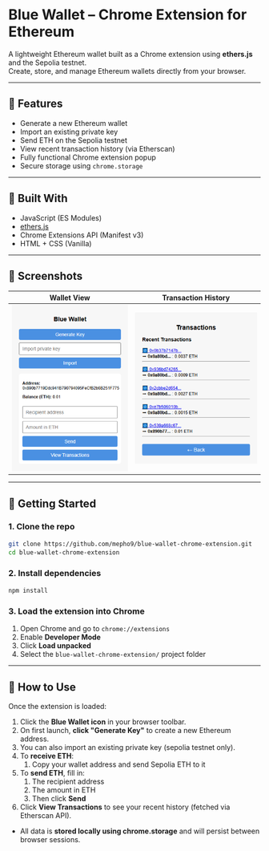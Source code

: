 # Blue Wallet – Chrome Extension for Ethereum

A lightweight Ethereum wallet built as a Chrome extension using **ethers.js** and the Sepolia testnet.  
Create, store, and manage Ethereum wallets directly from your browser.

---

## 🔐 Features

- Generate a new Ethereum wallet
- Import an existing private key
- Send ETH on the Sepolia testnet
- View recent transaction history (via Etherscan)
- Fully functional Chrome extension popup
- Secure storage using `chrome.storage`

---

## 🧱 Built With

- JavaScript (ES Modules)
- [ethers.js](https://docs.ethers.org/)
- Chrome Extensions API (Manifest v3)
- HTML + CSS (Vanilla)

---

## 📸 Screenshots

| Wallet View | Transaction History |
|-------------|---------------------|
| ![wallet](screenshots/wallet.png) | ![transactions](screenshots/transactions.png) |

---

## 🚀 Getting Started

### 1. Clone the repo

```bash
git clone https://github.com/mepho9/blue-wallet-chrome-extension.git
cd blue-wallet-chrome-extension
```
### 2. Install dependencies

```bash
npm install
```

### 3. Load the extension into Chrome

1) Open Chrome and go to `chrome://extensions`
2) Enable **Developer Mode**
3) Click **Load unpacked**
4) Select the `blue-wallet-chrome-extension/` project folder

---

## 🔧 How to Use

Once the extension is loaded:

1) Click the **Blue Wallet icon** in your browser toolbar.
2) On first launch, **click "Generate Key"** to create a new Ethereum address.
3) You can also import an existing private key (sepolia testnet only).
4) To **receive ETH**:
    1. Copy your wallet address and send Sepolia ETH to it
5) To **send ETH**, fill in:
    1. The recipient address
    2. The amount in ETH
    3. Then click **Send**
6) Click **View Transactions** to see your recent history (fetched via Etherscan API).

- All data is **stored locally using chrome.storage** and will persist between browser sessions.


